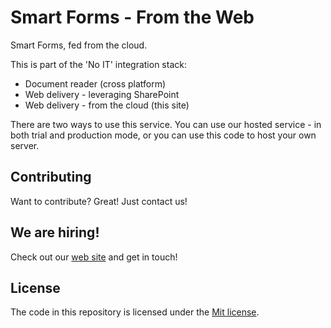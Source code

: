 # Smart Forms - From the Web
Smart Forms, fed from the cloud.

This is part of the 'No IT' integration stack:
- Document reader (cross platform)
- Web delivery - leveraging SharePoint
- Web delivery - from the cloud (this site)
 
There are two ways to use this service.   You can use our hosted service - in both trial and production mode, 
or you can use this code to host your own server.

## Contributing

Want to contribute? Great! Just contact us!

## We are hiring!

Check out our [web site](http://cognitivegroup.com/) and get in touch!

## License

The code in this repository is licensed under the [Mit license](http://opensource.org/licenses/mit-license.php).
